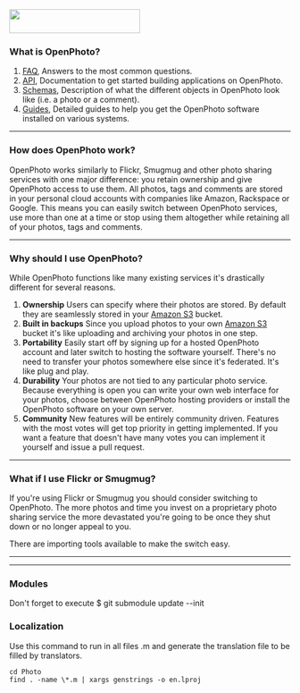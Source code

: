 <img src="frontend/raw/master/files/creative/logo.png" style="width:234px; height:43px; margin:auto;">


### What is OpenPhoto?

1.  [FAQ][faq], Answers to the most common questions.
1.  [API][api], Documentation to get started building applications on OpenPhoto.
1.  [Schemas][schemas], Description of what the different objects in OpenPhoto look like (i.e. a photo or a comment).
1.  [Guides][guides], Detailed guides to help you get the OpenPhoto software installed on various systems.

----------------------------------------

### How does OpenPhoto work?

OpenPhoto works similarly to Flickr, Smugmug and other photo sharing services with one major difference: you retain ownership and give OpenPhoto access to use them.
All photos, tags and comments are stored in your personal cloud accounts with companies like Amazon, Rackspace or Google.
This means you can easily switch between OpenPhoto services, use more than one at a time or stop using them altogether while retaining all of your photos, tags and comments.

----------------------------------------

### Why should I use OpenPhoto?

While OpenPhoto functions like many existing services it's drastically different for several reasons.

1.  **Ownership**
    Users can specify where their photos are stored. By default they are seamlessly stored in your [Amazon S3][s3] bucket.
1.  **Built in backups**
    Since you upload photos to your own [Amazon S3][s3] bucket it's like uploading and archiving your photos in one step.
1.  **Portability**
    Easily start off by signing up for a hosted OpenPhoto account and later switch to hosting the software yourself. There's no need to transfer your photos somewhere else since it's federated. It's like plug and play.
1.  **Durability**
    Your photos are not tied to any particular photo service. Because everything is open you can write your own web interface for your photos, choose between OpenPhoto hosting providers or install the OpenPhoto software on your own server.
1.  **Community**
    New features will be entirely community driven. Features with the most votes will get top priority in getting implemented. If you want a feature that doesn't have many votes you can implement it yourself and issue a pull request.

----------------------------------------

### What if I use Flickr or Smugmug?

If you're using Flickr or Smugmug you should consider switching to OpenPhoto.
The more photos and time you invest on a proprietary photo sharing service the more devastated you're going to be once they shut down or no longer appeal to you.

There are importing tools available to make the switch easy.

----------------------------------------

[aws]: http://aws.amazon.com/
[s3]: http://aws.amazon.com/s3/
[simpledb]: http://aws.amazon.com/simpledb/
[api]: https://github.com/openphoto/frontend/blob/master/documentation/api/Api.markdown
[faq]: https://github.com/openphoto/frontend/blob/master/documentation/faq/Faq.markdown
[schemas]: https://github.com/openphoto/frontend/blob/master/documentation/schemas/Schemas.markdown
[guides]: https://github.com/openphoto/frontend/blob/master/documentation/guides/Guides.markdown
---------------------------------------


### Modules
Don't forget to execute
$ git submodule update --init

### Localization
Use this command to run in all files .m and generate the translation file to be filled by translators.

````
cd Photo
find . -name \*.m | xargs genstrings -o en.lproj
````